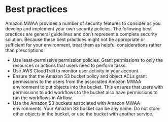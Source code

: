 # Best practices<a name="security-best-practices"></a>

Amazon MWAA provides a number of security features to consider as you develop and implement your own security policies\. The following best practices are general guidelines and don’t represent a complete security solution\. Because these best practices might not be appropriate or sufficient for your environment, treat them as helpful considerations rather than prescriptions\.
+ Use least\-permissive permission policies\. Grant permissions to only the resources or actions that users need to perform tasks\.
+ Use AWS CloudTrail to monitor user activity in your account\.
+ Ensure that the Amazon S3 bucket policy and object ACLs grant permissions to the users from the associated Amazon MWAA environment to put objects into the bucket\. This ensures that users with permissions to add workflows to the bucket also have permissions to run the workflows in Airflow\.
+ Use the Amazon S3 buckets associated with Amazon MWAA environments\. Your Amazon S3 bucket can be any name\. Do not store other objects in the bucket, or use the bucket with another service\. 
